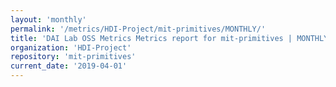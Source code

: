 ```yaml
---
layout: 'monthly'
permalink: '/metrics/HDI-Project/mit-primitives/MONTHLY/'
title: 'DAI Lab OSS Metrics Metrics report for mit-primitives | MONTHLY-REPORT-2019-04-01'
organization: 'HDI-Project'
repository: 'mit-primitives'
current_date: '2019-04-01'
---
```

